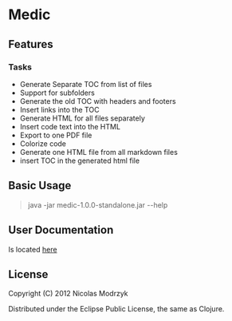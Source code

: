 # Medic

## Features

### Tasks

* Generate Separate TOC from list of files
* Support for subfolders
* Generate the old TOC with headers and footers
* Insert links into the TOC
* Generate HTML for all files separately
* Insert code text into the HTML
* Export to one PDF file
* Colorize code
* Generate one HTML file from all markdown files
* insert TOC in the generated html file

## Basic Usage

> java -jar medic-1.0.0-standalone.jar --help

## User Documentation

Is located [here](doc/userguide.md)

## License

Copyright (C) 2012 Nicolas Modrzyk

Distributed under the Eclipse Public License, the same as Clojure.